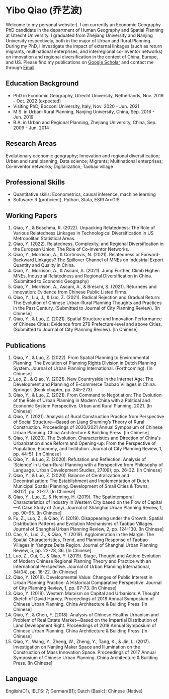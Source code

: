# **Yibo Qiao (乔艺波)**

Welcome to my personal website:). I am currently an Economic Geography PhD candidate in the department of Human Geography and Spatial Planning at Utrecht University. I graduated from Zhejiang University and Nanjing University respectively, both in the major of Urban and Rural Planning. During my PhD, I investigate the impact of external linkages (such as return migrants, multinational enterprises, and interregional co-inventor networks) on innovation and regional diversification in the context of China, Europe, and US. Please find my publications on [Google Scholar](https://scholar.google.com/citations?hl=nl&user=gabVn1UAAAAJ) and contact me through [Email](mailto:y.qiao@uu.nl).


## Education Background

- PhD in Economic Geography, Utrecht University, Netherlands, Nov. 2019 - Oct. 2022 (expected)
- Visiting PhD, Bocconi University, Italy, Nov. 2020 - Jun. 2021
- M.S. in Urban-Rural Planning, Nanjing University, China, Sep. 2016 - Jun. 2019
- B.A. in Urban and Regional Planning, Zhejiang University, China, Sep. 2009 - Jun. 2014


## Research Areas

Evolutionary economic geography; Innovation and regional diversification; Urban and rural planning; Data science; Migrants; Multinational enterprises; Co-inventor networks; Digitalization; Taobao village


## Professional Skills

- Quantitative skills: Econometrics, causal inference, machine learning
- Software: R (proficient), Python, Stata, ESRI ArcGIS


## Working Papers

1.	Qiao, Y., & Boschma, R. (2022). Unpacking Relatedness: The Role of Various Relatedness Linkages in Technological Diversification in US Metropolitan Statistical Areas.
2.	Qiao, Y. (2022). Relatedness, Complexity, and Regional Diversification in the European Union: The Role of Co-inventor Networks.
3.	Qiao, Y., Morrison, A., & Cortinovis, N. (2021). Relatedness or Forward-Backward Linkages? The Spillover Channel of MNEs on Industrial Export Quantity and Quality in China.
4.	Qiao, Y., Morrison, A., & Ascani, A. (2021). Jump Further, Climb Higher: MNEs, Industrial Relatedness and Regional Diversification in China. (Submitted to Economic Geography)
5.	Qiao, Y., Morrison, A., Ascani, A., & Breschi, S. (2021). Returnees and Innovation: Evidence from Chinese Public Listed Firms.
6.	Qiao, Y., Liu, J., & Luo, Z. (2021). Radical Rejection and Gradual Return: The Evolution of Chinese Urban-Rural Planning Thoughts and Practices in the Past Century. (Submitted to Journal of City Planning Review). [In Chinese]
7.	Qiao, Y., & Luo, Z. (2021). Spatial Structure and Innovation Performance of Chinese Cities: Evidence from 279 Prefecture-level and above Cities. (Submitted to Journal of City Planning Review). [In Chinese]


## Publications

1.	Qiao, Y., & Luo, Z. (2022). From Spatial Planning to Environmental Planning: The Evolution of Planning Rights Division in Dutch Planning System. Journal of Urban Planning International. (Forthcoming). [In Chinese]
2.	Luo, Z., & Qiao, Y. (2021). New Countryside in the Internet Age: The Development and Planning of E-commerce Taobao Villages in China. Springer. (Book chapter, pp. 245-273)
3.	Qiao, Y., & Luo, Z. (2021). From Command to Negotiation: The Evolution of the Role of Urban Planning in Modern China with a Political and Economic System Perspective. Urban and Rural Planning, 2021. [In Chinese]
4.	Qiao, Y. (2021). Analysis of Rural Construction Practice from Perspective of Social Structure—Based on Liang Shuming’s Theory of Rural Construction. Proceedings of 2020/2021 Annual Symposium of Chinese Urban Planning. China Architecture & Building Press. [In Chinese]
5.	Qiao, Y. (2020). The Evolution, Characteristics and Direction of China's Urbanization since Reform and Opening-up: From the Perspective of Population, Economy, and Institution. Journal of City Planning Review, 1, pp. 44-51. [In Chinese]
6.	Qiao, Y., & Luo, Z. (2020). Refutation and Reflection: Analysis of ‘Science’ in Urban-Rural Planning with a Perspective from Philosophy of Language. Urban Development Studies, 27(09), pp. 26-32. [In Chinese]
7.	Qiao, Y., & Luo, Z. (2020). Balance of Centralization and Decentralization: The Establishment and Implementation of Dutch Municipal Spatial Planning. Development of Small Cities & Towns, 38(12), pp. 21-27. [In Chinese]
8.	Qiao, Y., Luo, Z., & Heming, H. (2019). The Spatiotemporal Characteristics of Industry in Western City based on the Flow of Capital—A Case Study of Zunyi. Journal of Shanghai Urban Planning Review, 1, pp. 90-95. [In Chinese]
9.	Fu, Z., Luo, Z., & Qiao, Y. (2019). Disappearing under the Growth: Spatial Distribution Patterns and Evolution Mechanisms of Taobao Villages. Journal of Shanghai Urban Planning Review, 2, pp. 124-130. [In Chinese]
10.	Cao, Y., Luo, Z., & Qiao, Y. (2019). Agglomeration in the Margin: The Spatial Characteristics, Trend, and Planning Response of Taobao Villages in Yangtze Delta Region. Journal of Shanghai Urban Planning Review, 5, pp. 22-28, 36. [In Chinese]
11.	Luo, Z., Cui, G., & Qiao, Y. (2019). Stage, Thought and Action: Evolution of Modern Chinese Regional Planning Theory and Practice with an International Perspective. Journal of Urban Planning International, 34(04), pp. 16-22. [In Chinese]
12.	Qiao, Y. (2018). Developmental Value: Changes of Public Interest in Urban Planning Practice: A Historical Comparative Perspective. Journal of City Planning Review, 1, pp. 67-73. [In Chinese]
13.	Qiao, Y. (2018). Western Marxism on Capital and Urbanism: A Thought Sketch of David Harvey. Proceedings of 2018 Annual Symposium of Chinese Urban Planning. China Architecture & Building Press. [In Chinese]
14.	Qiao, Y., & Chen, F. (2018). Analysis of Chinese Healthy Urbanism and Problem of Real Estate Market—Based on the Impartial Distribution of Land Development Right. Proceedings of 2018 Annual Symposium of Chinese Urban Planning. China Architecture & Building Press. [In Chinese]
15.	Qiao, Y., Wang, Y., Zheng, W., Zheng, Y., Tang, K., & Jin, L. (2017). Investigation on Nanjing Maker Space and Illumination on the Construction of Mass Innovation Space. Proceedings of 2017 Annual Symposium of Chinese Urban Planning. China Architecture & Building Press. [In Chinese]


## Language

English(C1), IELTS: 7; German(B1); Dutch (Basic); Chinese (Native)
